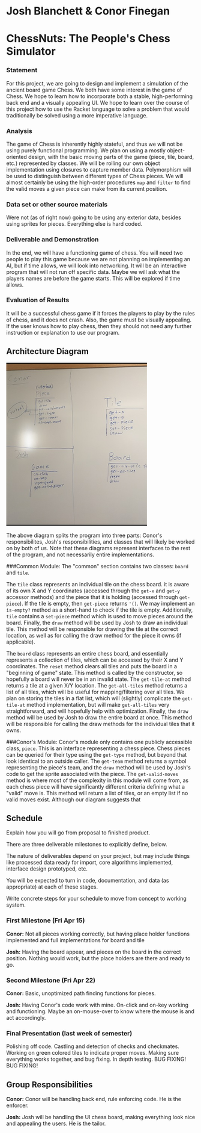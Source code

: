 # Josh Blanchett & Conor Finegan

# ChessNuts: The People's Chess Simulator

### Statement

For this project, we are going to design and implement a simulation of the ancient board game Chess.  We both have some interest in the game of Chess.  We hope to learn how to incorporate both a stable, high-performing back end and a visually appealing UI. We hope to learn over the course of this project how to use the Racket language to solve a problem that would traditionally be solved using a more imperative language.

### Analysis
The game of Chess is inherently highly stateful, and thus we will not be using purely functional programming. We plan on using a mostly object-oriented design, with the basic moving parts of the game (piece, tile, board, etc.) represented by classes. We will be rolling our own object implementation using closures to capture member data. Polymorphism will be used to distinguish between different types of Chess pieces. We will almost certainly be using the high-order procedures `map` and `filter` to find the valid moves a given piece can make from its current position.

### Data set or other source materials
Were not (as of right now) going to be using any exterior data, besides using sprites for pieces.  Everything else is hard coded.

### Deliverable and Demonstration
In the end, we will have a functioning game of chess.  You will need two people to play this game because we are not planning on implementing an AI, but if time allows, we will look into networking.  It will be an interactive program that will not run off specific data.  Maybe we will ask what the players names are before the game starts.  This will be explored if time allows.

### Evaluation of Results
It will be a successful chess game if it forces the players to play by the rules of chess, and it does not crash.  Also, the game must be visually appealing.  If the user knows how to play chess, then they should not need any further instruction or explanation to use our program.

## Architecture Diagram
![alt-tag](https://github.com/oplS16projects/Chess-Mates-Josh-and-Connor-/blob/master/ArchDiagram.jpg)

The above diagram splits the program into three parts: Conor's responsibilites, Josh's responsibilities, and classes that will likely be worked on by both of us. Note that these diagrams represent interfaces to the rest of the program, and not necessarily entire implementations.

###Common Module:
The "common" section contains two classes: `board` and `tile`. 

The `tile` class represents an individual tile on the chess board. it is aware of its own X and Y coordinates (accessed through the `get-x` and `get-y` accessor methods) and the piece that it is holding (accessed through `get-piece`). If the tile is empty, then `get-piece` returns `'()`. We may implement an `is-empty?` method as a short-hand to check if the tile is empty. Additionally, `tile` contains a `set-piece` method which is used to move pieces around the board. Finally, the `draw` method will be used by Josh to draw an individual tile. This method will be responsible for drawing the tile at the correct location, as well as for calling the draw method for the piece it owns (if applicable).

The `board` class represents an entire chess board, and essentially represents a collection of tiles, which can be accessed by their X and Y coordinates. The `reset` method clears all tiles and puts the board in a "beginning of game" state. This method is called by the constructor, so hopefully a board will never be in an invalid state. The `get-tile-at` method returns a tile at a given X/Y location. The `get-all-tiles` method returns a list of all tiles, which will be useful for mapping/filtering over all tiles. We plan on storing the tiles in a flat list, which will (slightly) complicate the `get-tile-at` method implementation, but will make `get-all-tiles` very straightforward, and will hopefully help with optimization. Finally, the `draw` method will be used by Josh to draw the entire board at once. This method will be responsible for calling the draw methods for the individual tiles that it owns.

###Conor's Module:
Conor's module only contains one publicly accessible class, `piece`. This is an interface representing a chess piece. Chess pieces can be queried for their type using the `get-type` method, but beyond that look identical to an outside caller. The `get-team` method returns a symbol representing the piece's team, and the `draw` method will be used by Josh's code to get the sprite associated with the piece. The `get-valid-moves` method is where most of the complexity in this module will come from, as each chess piece will have significantly different criteria defining what a "valid" move is. This method will return a list of tiles, or an empty list if no valid moves exist. Although our diagram suggests that 

## Schedule
Explain how you will go from proposal to finished product. 

There are three deliverable milestones to explicitly define, below.

The nature of deliverables depend on your project, but may include things like processed data ready for import, core algorithms implemented, interface design prototyped, etc. 

You will be expected to turn in code, documentation, and data (as appropriate) at each of these stages.

Write concrete steps for your schedule to move from concept to working system. 

### First Milestone (Fri Apr 15)
**Conor:** 
Not all pieces working correctly, but having place holder functions implemented and full implementations for board and tile

**Josh:**
Having the board appear, and pieces on the board in the correct position.  Nothing would work, but the place holders are there and ready to go.
### Second Milestone (Fri Apr 22)
**Conor:**
Basic, unoptimized path finding functions for pieces.

**Josh:**
Having Conor's code work with mine.  On-click and on-key working and functioning.  Maybe an on-mouse-over to know where the mouse is and act accordingly.

### Final Presentation (last week of semester)
Polishing off code.  Castling and detection of checks and checkmates.  Working on green colored tiles to indicate proper moves.  Making sure everything works together, and bug fixing.  In depth testing.  BUG FIXING!  BUG FIXING!
## Group Responsibilities

**Conor:**
Conor will be handling back end, rule enforcing code.  He is the enforcer.

**Josh:**
Josh will be handling the UI chess board, making everything look nice and appealing the users.  He is the tailor.
